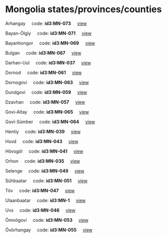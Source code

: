 # Mongolia states/provinces/counties
Arhangay&nbsp;&nbsp;&nbsp;&nbsp;&nbsp;code: **id3:MN-073**&nbsp;&nbsp;&nbsp;&nbsp;&nbsp;[view](../../export/geojson/medium/id3/mn/073.geojson)&nbsp;&nbsp;&nbsp;&nbsp;&nbsp;


Bayan-Ölgiy&nbsp;&nbsp;&nbsp;&nbsp;&nbsp;code: **id3:MN-071**&nbsp;&nbsp;&nbsp;&nbsp;&nbsp;[view](../../export/geojson/medium/id3/mn/071.geojson)&nbsp;&nbsp;&nbsp;&nbsp;&nbsp;


Bayanhongor&nbsp;&nbsp;&nbsp;&nbsp;&nbsp;code: **id3:MN-069**&nbsp;&nbsp;&nbsp;&nbsp;&nbsp;[view](../../export/geojson/medium/id3/mn/069.geojson)&nbsp;&nbsp;&nbsp;&nbsp;&nbsp;


Bulgan&nbsp;&nbsp;&nbsp;&nbsp;&nbsp;code: **id3:MN-067**&nbsp;&nbsp;&nbsp;&nbsp;&nbsp;[view](../../export/geojson/medium/id3/mn/067.geojson)&nbsp;&nbsp;&nbsp;&nbsp;&nbsp;


Darhan-Uul&nbsp;&nbsp;&nbsp;&nbsp;&nbsp;code: **id3:MN-037**&nbsp;&nbsp;&nbsp;&nbsp;&nbsp;[view](../../export/geojson/medium/id3/mn/037.geojson)&nbsp;&nbsp;&nbsp;&nbsp;&nbsp;


Dornod&nbsp;&nbsp;&nbsp;&nbsp;&nbsp;code: **id3:MN-061**&nbsp;&nbsp;&nbsp;&nbsp;&nbsp;[view](../../export/geojson/medium/id3/mn/061.geojson)&nbsp;&nbsp;&nbsp;&nbsp;&nbsp;


Dornogovi&nbsp;&nbsp;&nbsp;&nbsp;&nbsp;code: **id3:MN-063**&nbsp;&nbsp;&nbsp;&nbsp;&nbsp;[view](../../export/geojson/medium/id3/mn/063.geojson)&nbsp;&nbsp;&nbsp;&nbsp;&nbsp;


Dundgovi&nbsp;&nbsp;&nbsp;&nbsp;&nbsp;code: **id3:MN-059**&nbsp;&nbsp;&nbsp;&nbsp;&nbsp;[view](../../export/geojson/medium/id3/mn/059.geojson)&nbsp;&nbsp;&nbsp;&nbsp;&nbsp;


Dzavhan&nbsp;&nbsp;&nbsp;&nbsp;&nbsp;code: **id3:MN-057**&nbsp;&nbsp;&nbsp;&nbsp;&nbsp;[view](../../export/geojson/medium/id3/mn/057.geojson)&nbsp;&nbsp;&nbsp;&nbsp;&nbsp;


Govi-Altay&nbsp;&nbsp;&nbsp;&nbsp;&nbsp;code: **id3:MN-065**&nbsp;&nbsp;&nbsp;&nbsp;&nbsp;[view](../../export/geojson/medium/id3/mn/065.geojson)&nbsp;&nbsp;&nbsp;&nbsp;&nbsp;


Govĭ-Sümber&nbsp;&nbsp;&nbsp;&nbsp;&nbsp;code: **id3:MN-064**&nbsp;&nbsp;&nbsp;&nbsp;&nbsp;[view](../../export/geojson/medium/id3/mn/064.geojson)&nbsp;&nbsp;&nbsp;&nbsp;&nbsp;


Hentiy&nbsp;&nbsp;&nbsp;&nbsp;&nbsp;code: **id3:MN-039**&nbsp;&nbsp;&nbsp;&nbsp;&nbsp;[view](../../export/geojson/medium/id3/mn/039.geojson)&nbsp;&nbsp;&nbsp;&nbsp;&nbsp;


Hovd&nbsp;&nbsp;&nbsp;&nbsp;&nbsp;code: **id3:MN-043**&nbsp;&nbsp;&nbsp;&nbsp;&nbsp;[view](../../export/geojson/medium/id3/mn/043.geojson)&nbsp;&nbsp;&nbsp;&nbsp;&nbsp;


Hövsgöl&nbsp;&nbsp;&nbsp;&nbsp;&nbsp;code: **id3:MN-041**&nbsp;&nbsp;&nbsp;&nbsp;&nbsp;[view](../../export/geojson/medium/id3/mn/041.geojson)&nbsp;&nbsp;&nbsp;&nbsp;&nbsp;


Orhon&nbsp;&nbsp;&nbsp;&nbsp;&nbsp;code: **id3:MN-035**&nbsp;&nbsp;&nbsp;&nbsp;&nbsp;[view](../../export/geojson/medium/id3/mn/035.geojson)&nbsp;&nbsp;&nbsp;&nbsp;&nbsp;


Selenge&nbsp;&nbsp;&nbsp;&nbsp;&nbsp;code: **id3:MN-049**&nbsp;&nbsp;&nbsp;&nbsp;&nbsp;[view](../../export/geojson/medium/id3/mn/049.geojson)&nbsp;&nbsp;&nbsp;&nbsp;&nbsp;


Sühbaatar&nbsp;&nbsp;&nbsp;&nbsp;&nbsp;code: **id3:MN-051**&nbsp;&nbsp;&nbsp;&nbsp;&nbsp;[view](../../export/geojson/medium/id3/mn/051.geojson)&nbsp;&nbsp;&nbsp;&nbsp;&nbsp;


Töv&nbsp;&nbsp;&nbsp;&nbsp;&nbsp;code: **id3:MN-047**&nbsp;&nbsp;&nbsp;&nbsp;&nbsp;[view](../../export/geojson/medium/id3/mn/047.geojson)&nbsp;&nbsp;&nbsp;&nbsp;&nbsp;


Ulaanbaatar&nbsp;&nbsp;&nbsp;&nbsp;&nbsp;code: **id3:MN-1**&nbsp;&nbsp;&nbsp;&nbsp;&nbsp;[view](../../export/geojson/medium/id3/mn/1.geojson)&nbsp;&nbsp;&nbsp;&nbsp;&nbsp;


Uvs&nbsp;&nbsp;&nbsp;&nbsp;&nbsp;code: **id3:MN-046**&nbsp;&nbsp;&nbsp;&nbsp;&nbsp;[view](../../export/geojson/medium/id3/mn/046.geojson)&nbsp;&nbsp;&nbsp;&nbsp;&nbsp;


Ömnögovi&nbsp;&nbsp;&nbsp;&nbsp;&nbsp;code: **id3:MN-053**&nbsp;&nbsp;&nbsp;&nbsp;&nbsp;[view](../../export/geojson/medium/id3/mn/053.geojson)&nbsp;&nbsp;&nbsp;&nbsp;&nbsp;


Övörhangay&nbsp;&nbsp;&nbsp;&nbsp;&nbsp;code: **id3:MN-055**&nbsp;&nbsp;&nbsp;&nbsp;&nbsp;[view](../../export/geojson/medium/id3/mn/055.geojson)&nbsp;&nbsp;&nbsp;&nbsp;&nbsp;

